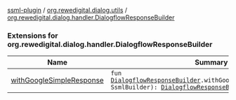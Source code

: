 [ssml-plugin](../../index.md) / [org.rewedigital.dialog.utils](../index.md) / [org.rewedigital.dialog.handler.DialogflowResponseBuilder](./index.md)

### Extensions for org.rewedigital.dialog.handler.DialogflowResponseBuilder

| Name | Summary |
|---|---|
| [withGoogleSimpleResponse](with-google-simple-response.md) | `fun `[`DialogflowResponseBuilder`](https://github.com/rewe-digital-incubator/dialog/blob/master/docs/core/org.rewedigital.dialog.handler/-dialogflow-response-builder/index.md)`.withGoogleSimpleResponse(ssml: SsmlBuilder): `[`DialogflowResponseBuilder`](https://github.com/rewe-digital-incubator/dialog/blob/master/docs/core/org.rewedigital.dialog.handler/-dialogflow-response-builder/index.md) |
